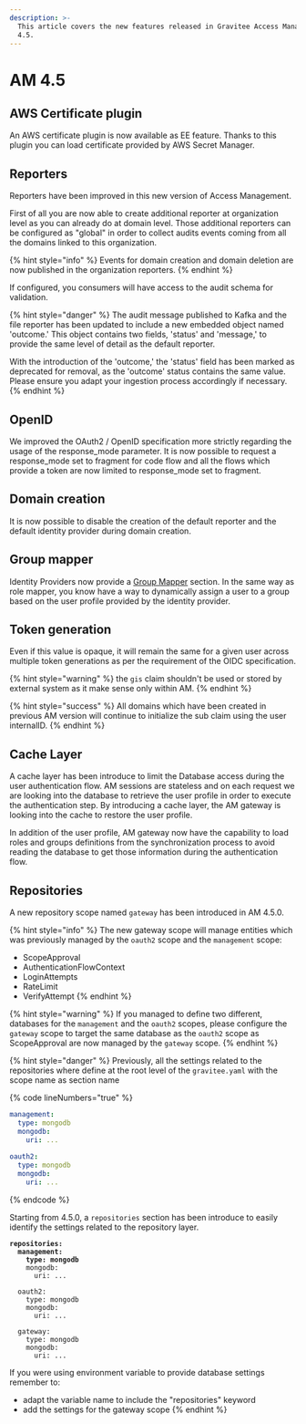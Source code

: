 ```yaml
---
description: >-
  This article covers the new features released in Gravitee Access Management
  4.5.
---
```


# AM 4.5

## AWS Certificate plugin

An AWS certificate plugin is now available as EE feature. Thanks to this plugin you can load certificate provided by AWS Secret Manager.

## Reporters

Reporters have been improved in this new version of Access Management.

First of all you are now able to create additional reporter at organization level as you can already do at domain level. Those additional reporters can be configured as "global" in order to collect audits events coming from all the domains linked to this organization.

{% hint style="info" %}
Events for domain creation and domain deletion are now published in the organization reporters.&#x20;
{% endhint %}

If configured, you consumers will have access to the audit schema for validation.

{% hint style="danger" %}
The audit message published to Kafka and the file reporter has been updated to include a new embedded object named 'outcome.' This object contains two fields, 'status' and 'message,' to provide the same level of detail as the default reporter.&#x20;

With the introduction of the 'outcome,' the 'status' field has been marked as deprecated for removal, as the 'outcome' status contains the same value. Please ensure you adapt your ingestion process accordingly if necessary.
{% endhint %}

## OpenID

We improved the OAuth2 / OpenID specification more strictly regarding the usage of the response\_mode parameter. It is now possible to request a response\_mode set to fragment for code flow and all the flows which provide a token are now limited to response\_mode set to fragment.

## Domain creation

It is now possible to disable the creation of the default reporter and the default identity provider during domain creation.

## Group mapper

Identity Providers now provide a [Group Mapper](../../guides/identity-providers/user-and-role-mapping.md) section. In the same way as role mapper, you know have a way to dynamically assign a user to a group based on the user profile provided by the identity provider.

## Token generation

Even if this value is opaque, it will remain the same for a given user across multiple token generations as per the requirement of the OIDC specification.

{% hint style="warning" %}
the `gis` claim shouldn't be used or stored by external system as it make sense only within AM.
{% endhint %}

{% hint style="success" %}
All domains which have been created in previous AM version will continue to initialize the sub claim using the user internalID.
{% endhint %}

## Cache Layer

A cache layer has been introduce to limit the Database access during the user authentication flow. AM sessions are stateless and on each request we are looking into the database to retrieve the user profile in order to execute the authentication step. By introducing a cache layer, the AM gateway is looking into the cache to restore the user profile.

In addition of the user profile, AM gateway now have the capability to load roles and groups definitions from the synchronization process to avoid reading the database to get those information during the authentication flow.

## Repositories

A new repository scope named `gateway` has been introduced in AM 4.5.0.&#x20;

{% hint style="info" %}
The new gateway scope will manage entities which was previously managed by the `oauth2` scope and the `management` scope:

* ScopeApproval&#x20;
* AuthenticationFlowContext
* LoginAttempts
* RateLimit
* VerifyAttempt
{% endhint %}

{% hint style="warning" %}
If you managed to define two different, databases for the `management` and the `oauth2` scopes, please configure the `gateway` scope to target the same database as the `oauth2` scope as ScopeApproval are now managed by the `gateway` scope.
{% endhint %}

{% hint style="danger" %}
Previously, all the settings related to the repositories where define at the root level of the `gravitee.yaml` with the scope name as section name

{% code lineNumbers="true" %}
```yaml
management:
  type: mongodb
  mongodb: 
    uri: ...
    
oauth2:
  type: mongodb
  mongodb: 
    uri: ...
```
{% endcode %}

Starting from 4.5.0, a `repositories` section has been introduce to easily identify the settings related to the repository layer.

<pre class="language-yaml" data-line-numbers><code class="lang-yaml"><strong>repositories:
</strong><strong>  management:
</strong><strong>    type: mongodb
</strong>    mongodb: 
      uri: ...
    
  oauth2:
    type: mongodb
    mongodb: 
      uri: ...
  
  gateway:
    type: mongodb
    mongodb: 
      uri: ...
</code></pre>

If you were using environment variable to provide database settings remember to:

* adapt the variable name to include the "repositories" keyword
* add the settings for the gateway scope
{% endhint %}
